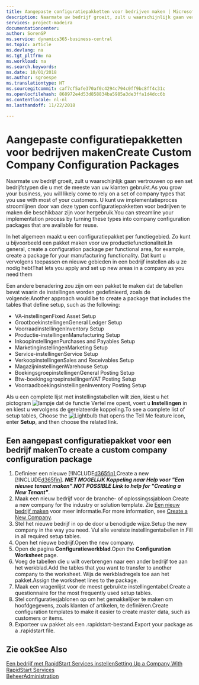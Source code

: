 ```yaml
---
title: Aangepaste configuratiepakketten voor bedrijven maken | Microsoft Docs
description: Naarmate uw bedrijf groeit, zult u waarschijnlijk gaan vertrouwen op een set bedrijfstypen die u met de meeste van uw klanten gebruikt. U kunt uw implementatieproces stroomlijnen door van deze typen configuratiepakketten voor bedrijven te maken die beschikbaar zijn voor hergebruik.
services: project-madeira
documentationcenter: 
author: SorenGP
ms.service: dynamics365-business-central
ms.topic: article
ms.devlang: na
ms.tgt_pltfrm: na
ms.workload: na
ms.search.keywords: 
ms.date: 10/01/2018
ms.author: sgroespe
ms.translationtype: HT
ms.sourcegitcommit: caf7cf5afe370af0c4294c794c0ff9bc8ff4c31c
ms.openlocfilehash: 868972e4d53d858834ba5985a3de3ffa1d4dcc6b
ms.contentlocale: nl-nl
ms.lasthandoff: 11/22/2018

---
```

# <a name="create-custom-company-configuration-packages"></a><span data-ttu-id="551fb-104">Aangepaste configuratiepakketten voor bedrijven maken</span><span class="sxs-lookup"><span data-stu-id="551fb-104">Create Custom Company Configuration Packages</span></span>
<span data-ttu-id="551fb-105">Naarmate uw bedrijf groeit, zult u waarschijnlijk gaan vertrouwen op een set bedrijfstypen die u met de meeste van uw klanten gebruikt.</span><span class="sxs-lookup"><span data-stu-id="551fb-105">As you grow your business, you will likely come to rely on a set of company types that you use with most of your customers.</span></span> <span data-ttu-id="551fb-106">U kunt uw implementatieproces stroomlijnen door van deze typen configuratiepakketten voor bedrijven te maken die beschikbaar zijn voor hergebruik.</span><span class="sxs-lookup"><span data-stu-id="551fb-106">You can streamline your implementation process by turning these types into company configuration packages that are available for reuse.</span></span>  

<span data-ttu-id="551fb-107">In het algemeen maakt u een configuratiepakket per functiegebied. Zo kunt u bijvoorbeeld een pakket maken voor uw productiefunctionaliteit.</span><span class="sxs-lookup"><span data-stu-id="551fb-107">In general, create a configuration package per functional area, for example, create a package for your manufacturing functionality.</span></span> <span data-ttu-id="551fb-108">Dat kunt u vervolgens toepassen en nieuwe gebieden in een bedrijf instellen als u ze nodig hebt</span><span class="sxs-lookup"><span data-stu-id="551fb-108">That lets you apply and set up new areas in a company as you need them</span></span>  

<span data-ttu-id="551fb-109">Een andere benadering zou zijn om een pakket te maken dat de tabellen bevat waarin de instellingen worden gedefinieerd, zoals de volgende:</span><span class="sxs-lookup"><span data-stu-id="551fb-109">Another approach would be to create a package that includes the tables that define setup, such as the following:</span></span>  

-   <span data-ttu-id="551fb-110">VA-instellingen</span><span class="sxs-lookup"><span data-stu-id="551fb-110">Fixed Asset Setup</span></span>  
-   <span data-ttu-id="551fb-111">Grootboekinstellingen</span><span class="sxs-lookup"><span data-stu-id="551fb-111">General Ledger Setup</span></span>  
-   <span data-ttu-id="551fb-112">Voorraadinstellingen</span><span class="sxs-lookup"><span data-stu-id="551fb-112">Inventory Setup</span></span>  
-   <span data-ttu-id="551fb-113">Productie-instellingen</span><span class="sxs-lookup"><span data-stu-id="551fb-113">Manufacturing Setup</span></span>  
-   <span data-ttu-id="551fb-114">Inkoopinstellingen</span><span class="sxs-lookup"><span data-stu-id="551fb-114">Purchases and Payables Setup</span></span>  
-   <span data-ttu-id="551fb-115">Marketinginstellingen</span><span class="sxs-lookup"><span data-stu-id="551fb-115">Marketing Setup</span></span>  
-   <span data-ttu-id="551fb-116">Service-instellingen</span><span class="sxs-lookup"><span data-stu-id="551fb-116">Service Setup</span></span>  
-   <span data-ttu-id="551fb-117">Verkoopinstellingen</span><span class="sxs-lookup"><span data-stu-id="551fb-117">Sales and Receivables Setup</span></span>  
-   <span data-ttu-id="551fb-118">Magazijninstellingen</span><span class="sxs-lookup"><span data-stu-id="551fb-118">Warehouse Setup</span></span>  
-   <span data-ttu-id="551fb-119">Boekingsgroepinstellingen</span><span class="sxs-lookup"><span data-stu-id="551fb-119">General Posting Setup</span></span>  
-   <span data-ttu-id="551fb-120">Btw-boekingsgroepinstellingen</span><span class="sxs-lookup"><span data-stu-id="551fb-120">VAT Posting Setup</span></span>  
-   <span data-ttu-id="551fb-121">Voorraadboekingsinstellingen</span><span class="sxs-lookup"><span data-stu-id="551fb-121">Inventory Posting Setup</span></span>  

<span data-ttu-id="551fb-122">Als u een complete lijst met instellingstabellen wilt zien, kiest u het pictogram ![lampje dat de functie Vertel me opent](media/ui-search/search_small.png "Vertel me wat u wilt doen"), voert u **Instellingen** in en kiest u vervolgens de gerelateerde koppeling.</span><span class="sxs-lookup"><span data-stu-id="551fb-122">To see a complete list of setup tables, Choose the ![Lightbulb that opens the Tell Me feature](media/ui-search/search_small.png "Tell me what you want to do") icon, enter **Setup**, and then choose the related link.</span></span>  

## <a name="to-create-a-custom-company-configuration-package"></a><span data-ttu-id="551fb-123">Een aangepast configuratiepakket voor een bedrijf maken</span><span class="sxs-lookup"><span data-stu-id="551fb-123">To create a custom company configuration package</span></span>  
1.  <span data-ttu-id="551fb-124">Definieer een nieuwe [!INCLUDE[d365fin](includes/d365fin_md.md)],</span><span class="sxs-lookup"><span data-stu-id="551fb-124">Create a new [!INCLUDE[d365fin](includes/d365fin_md.md)].</span></span> <span data-ttu-id="551fb-125">***NIET MOGELIJK Koppeling naar Help voor "Een nieuwe tenant maken"***.</span><span class="sxs-lookup"><span data-stu-id="551fb-125">***NOT POSSIBLE Link to help for "Creating a New Tenant"***.</span></span>   
2.  <span data-ttu-id="551fb-126">Maak een nieuw bedrijf voor de branche- of oplossingssjabloon.</span><span class="sxs-lookup"><span data-stu-id="551fb-126">Create a new company for the industry or solution template.</span></span> <span data-ttu-id="551fb-127">Zie [Een nieuw bedrijf maken](admin-how-to-create-a-new-company.md) voor meer informatie.</span><span class="sxs-lookup"><span data-stu-id="551fb-127">For more information, see [Create a New Company](admin-how-to-create-a-new-company.md).</span></span>  
3.  <span data-ttu-id="551fb-128">Stel het nieuwe bedrijf in op de door u benodigde wijze.</span><span class="sxs-lookup"><span data-stu-id="551fb-128">Setup the new company in the way you need.</span></span> <span data-ttu-id="551fb-129">Vul alle vereiste instellingentabellen in.</span><span class="sxs-lookup"><span data-stu-id="551fb-129">Fill in all required setup tables.</span></span>  
4.  <span data-ttu-id="551fb-130">Open het nieuwe bedrijf.</span><span class="sxs-lookup"><span data-stu-id="551fb-130">Open the new company.</span></span>
5. <span data-ttu-id="551fb-131">Open de pagina **Configuratiewerkblad**.</span><span class="sxs-lookup"><span data-stu-id="551fb-131">Open the **Configuration Worksheet** page.</span></span>  
6.  <span data-ttu-id="551fb-132">Voeg de tabellen die u wilt overbrengen naar een ander bedrijf toe aan het werkblad.</span><span class="sxs-lookup"><span data-stu-id="551fb-132">Add the tables that you want to transfer to another company to the worksheet.</span></span> <span data-ttu-id="551fb-133">Wijs de werkbladregels toe aan het pakket.</span><span class="sxs-lookup"><span data-stu-id="551fb-133">Assign the worksheet lines to the package.</span></span>  
7.  <span data-ttu-id="551fb-134">Maak een vragenlijst voor de meest gebruikte instellingentabel.</span><span class="sxs-lookup"><span data-stu-id="551fb-134">Create a questionnaire for the most frequently used setup tables.</span></span>  
8.  <span data-ttu-id="551fb-135">Stel configuratiesjablonen op om het gemakkelijker te maken om hoofdgegevens, zoals klanten of artikelen, te definiëren.</span><span class="sxs-lookup"><span data-stu-id="551fb-135">Create configuration templates to make it easier to create master data, such as customers or items.</span></span>  
9.  <span data-ttu-id="551fb-136">Exporteer uw pakket als een .rapidstart-bestand.</span><span class="sxs-lookup"><span data-stu-id="551fb-136">Export your package as a .rapidstart file.</span></span>  

## <a name="see-also"></a><span data-ttu-id="551fb-137">Zie ook</span><span class="sxs-lookup"><span data-stu-id="551fb-137">See Also</span></span>  
[<span data-ttu-id="551fb-138">Een bedrijf met RapidStart Services instellen</span><span class="sxs-lookup"><span data-stu-id="551fb-138">Setting Up a Company With RapidStart Services</span></span>](admin-set-up-a-company-with-rapidstart.md)  
[<span data-ttu-id="551fb-139">Beheer</span><span class="sxs-lookup"><span data-stu-id="551fb-139">Administration</span></span>](admin-setup-and-administration.md)

